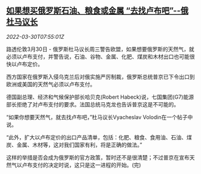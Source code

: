 <!--1648627263000-->
[如果想买俄罗斯石油、粮食或金属 “去找卢布吧”--俄杜马议长](https://cn.reuters.com/article/russia-lawmaker-oil-grain-metals-rouble-idCNKCS2LR0MZ)
------

<div><i>2022-03-30T07:55:01Z</i></div><p>路透伦敦3月30日 - 俄罗斯杜马议长周三警告欧盟，如果想要俄罗斯的天然气，就必须以卢布支付，并警告说，石油、谷物、金属、化肥、煤炭和木材出口也可能很快以卢布定价。</p><p>西方国家在俄罗斯入侵乌克兰后对俄实施严厉制裁，俄罗斯总统普京已下令出口到欧洲或美国的天然气必须以卢布支付。</p><p>德国副总理、经济和气候保护部长哈贝克(Robert Habeck)说，七国集团(G7)能源部长拒绝了对卢布支付的要求。法国总统马克龙也告诉普京这是不可能的。</p><p>“如果你想要天然气，就去找卢布吧，”杜马议长Vyacheslav Volodin在一个帖子中说。</p><p>“此外，扩大以卢布定价的出口产品清单，包括：化肥、粮食、食用油、石油、煤炭、金属、木材等，这对我们国家有利，将是正确的做法。”</p><p>这样的举措是否会成为俄罗斯的官方政策，暂时还不是很清楚；不过普京在宣布天然气以卢布支付的决定时说，这只是这一进程的开始。(完)</p>
